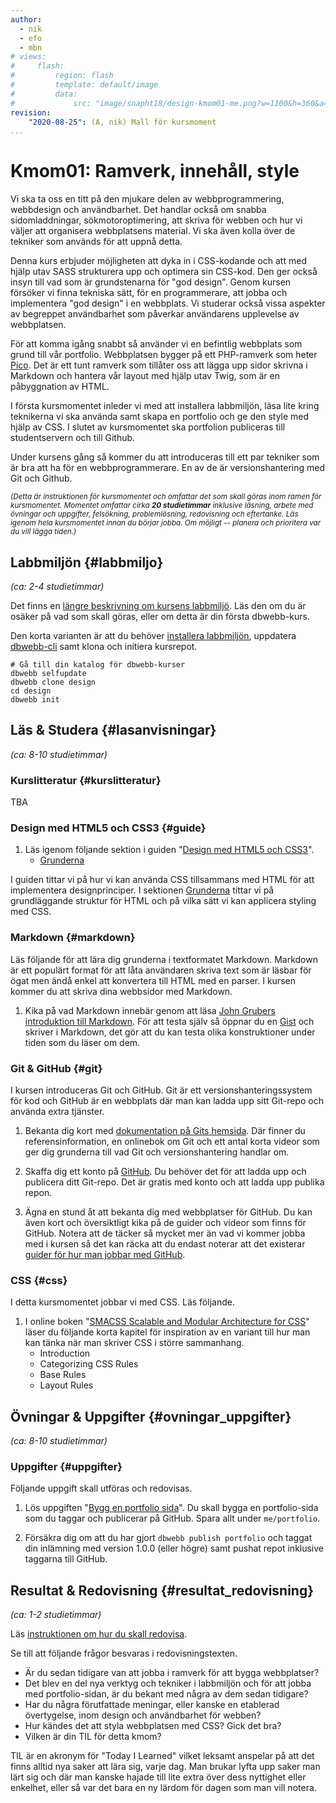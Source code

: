 ```yaml
---
author:
  - nik
  - efo
  - mbn
# views:
#     flash:
#         region: flash
#         template: default/image
#         data:
#             src: "image/snapht18/design-kmom01-me.png?w=1100&h=360&a=12,10,40,2&f1=pixelate,8,2&cf&nc&f2=colorize,0,30,0,0"
revision:
    "2020-08-25": (A, nik) Mall för kursmoment
...
```

Kmom01: Ramverk, innehåll, style
====================================

Vi ska ta oss en titt på den mjukare delen av webbprogrammering, webbdesign och användbarhet. Det handlar också om snabba sidomladdningar, sökmotoroptimering, att skriva för webben och hur vi väljer att organisera webbplatsens material. Vi ska även kolla över de tekniker som används för att uppnå detta.

<!--more-->

Denna kurs erbjuder möjligheten att dyka in i CSS-kodande och att med hjälp utav SASS strukturera upp och optimera sin CSS-kod. Den ger också insyn till vad som är grundstenarna för "god design". Genom kursen försöker vi finna tekniska sätt, för en programmerare, att jobba och implementera "god design" i en webbplats. Vi studerar också vissa aspekter av begreppet användbarhet som påverkar användarens upplevelse av webbplatsen.

För att komma igång snabbt så använder vi en befintlig webbplats som grund till vår portfolio. Webbplatsen bygger på ett PHP-ramverk som heter [Pico](http://picocms.org/). Det är ett tunt ramverk som tillåter oss att lägga upp sidor skrivna i Markdown och hantera vår layout med hjälp utav Twig, som är en påbyggnation av HTML.

I första kursmomentet inleder vi med att installera labbmiljön, läsa lite kring teknikerna vi ska använda samt skapa en portfolio och ge den style med hjälp av CSS. I slutet av kursmomentet ska portfolion publiceras till studentservern och till Github.

Under kursens gång så kommer du att introduceras till ett par tekniker som är bra att ha för en webbprogrammerare. En av de är versionshantering med Git och Github.

<small><i>(Detta är instruktionen för kursmomentet och omfattar det som skall göras inom ramen för kursmomentet. Momentet omfattar cirka **20 studietimmar** inklusive läsning, arbete med övningar och uppgifter, felsökning, problemlösning, redovisning och eftertanke. Läs igenom hela kursmomentet innan du börjar jobba. Om möjligt -- planera och prioritera var du vill lägga tiden.)</i></small>



Labbmiljön  {#labbmiljo}
---------------------------------

*(ca: 2-4 studietimmar)*

Det finns en [längre beskrivning om kursens labbmiljö](./../installera-labbmiljo). Läs den om du är osäker på vad som skall göras, eller om detta är din första dbwebb-kurs.

Den korta varianten är att du behöver [installera labbmiljön](./../labbmiljo), uppdatera [dbwebb-cli](dbwebb-cli) samt klona och initiera kursrepot.

```text
# Gå till din katalog för dbwebb-kurser
dbwebb selfupdate
dbwebb clone design
cd design
dbwebb init
```



Läs & Studera  {#lasanvisningar}
---------------------------------

*(ca: 8-10 studietimmar)*



### Kurslitteratur  {#kurslitteratur}

TBA



### Design med HTML5 och CSS3  {#guide}

1. Läs igenom följande sektion i guiden "[Design med HTML5 och CSS3](guide/design-med-html5-och-css3)".
    * [Grunderna](guide/design-med-html5-och-css3/grunderna)

I guiden tittar vi på hur vi kan använda CSS tillsammans med HTML för att implementera designprinciper. I sektionen [Grunderna](guide/design-med-html5-och-css3/grunderna) tittar vi på grundläggande struktur för HTML och på vilka sätt vi kan applicera styling med CSS.



### Markdown {#markdown}

Läs följande för att lära dig grunderna i textformatet Markdown. Markdown är ett populärt format för att låta användaren skriva text som är läsbar för ögat men ändå enkel att konvertera till HTML med en parser. I kursen kommer du att skriva dina webbsidor med Markdown.

1. Kika på vad Markdown innebär genom att läsa [John Grubers introduktion till Markdown](https://daringfireball.net/projects/markdown/basics). För att testa själv så öppnar du en [Gist](https://gist.github.com/) och skriver i Markdown, det gör att du kan testa olika konstruktioner under tiden som du läser om dem.


### Git & GitHub {#git}

I kursen introduceras Git och GitHub. Git är ett versionshanteringssystem för kod och GitHub är en webbplats där man kan ladda upp sitt Git-repo och använda extra tjänster.

1. Bekanta dig kort med [dokumentation på Gits hemsida](https://git-scm.com/doc). Där finner du referensinformation, en onlinebok om Git och ett antal korta videor som ger dig grunderna till vad Git och versionshantering handlar om.

1. Skaffa dig ett konto på [GitHub](https://github.com/). Du behöver det för att ladda upp och publicera ditt Git-repo. Det är gratis med konto och att ladda upp publika repon.

1. Ägna en stund åt att bekanta dig med webbplatser för GitHub. Du kan även kort och översiktligt kika på de guider och videor som finns för GitHub. Notera att de täcker så mycket mer än vad vi kommer jobba med i kursen så det kan räcka att du endast noterar att det existerar [guider för hur man jobbar med GitHub](https://guides.github.com/).



### CSS {#css}

I detta kursmomentet jobbar vi med CSS. Läs följande.

1. I online boken "[SMACSS Scalable and Modular Architecture for CSS](http://smacss.com/book/)" läser du följande korta kapitel för inspiration av en variant till hur man kan tänka när man skriver CSS i större sammanhang.
    * Introduction
    * Categorizing CSS Rules
    * Base Rules
    * Layout Rules



Övningar & Uppgifter  {#ovningar_uppgifter}
-------------------------------------------

*(ca: 8-10 studietimmar)*



### Uppgifter {#uppgifter}

Följande uppgift skall utföras och redovisas.

1. Lös uppgiften "[Bygg en portfolio sida](#)". Du skall bygga en portfolio-sida som du taggar och publicerar på GitHub. Spara allt under `me/portfolio`.

1. Försäkra dig om att du har gjort `dbwebb publish portfolio` och taggat din inlämning med version 1.0.0 (eller högre) samt pushat repot inklusive taggarna till GitHub.



Resultat & Redovisning  {#resultat_redovisning}
-----------------------------------------------

*(ca: 1-2 studietimmar)*

Läs [instruktionen om hur du skall redovisa](./../redovisa).

Se till att följande frågor besvaras i redovisningstexten.

* Är du sedan tidigare van att jobba i ramverk för att bygga webbplatser?
* Det blev en del nya verktyg och tekniker i labbmiljön och för att jobba med portfolio-sidan, är du bekant med några av dem sedan tidigare?
* Har du några förutfattade meningar, eller kanske en etablerad övertygelse, inom design och användbarhet för webben?
* Hur kändes det att styla webbplatsen med CSS? Gick det bra?
* Vilken är din TIL för detta kmom?

TIL är en akronym för "Today I Learned" vilket leksamt anspelar på att det finns alltid nya saker att lära sig, varje dag. Man brukar lyfta upp saker man lärt sig och där man kanske hajade till lite extra över dess nyttighet eller enkelhet, eller så var det bara en ny lärdom för dagen som man vill notera.
